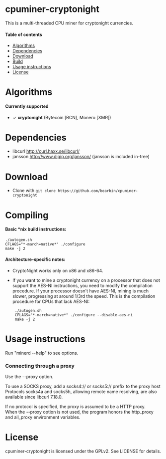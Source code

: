 cpuminer-cryptonight
==============

This is a multi-threaded CPU miner for cryptonight currencies.

#### Table of contents

* [Algorithms](#algorithms)
* [Dependencies](#dependencies)
* [Download](#download)
* [Build](#build)
* [Usage instructions](#usage-instructions)
* [License](#license)

Algorithms
==========

#### Currently supported

 * ✓ __cryptonight__ (Bytecoin [BCN], Monero [XMR])

Dependencies
============

* libcurl			http://curl.haxx.se/libcurl/
* jansson			http://www.digip.org/jansson/ (jansson is included in-tree)

Download
========

* Clone with `git clone https://github.com/bearbin/cpuminer-cryptonight`

Compiling
=========

#### Basic \*nix build instructions:

    ./autogen.sh
    CFLAGS="*-march=native*" ./configure
    make -j 2

#### Architecture-specific notes:

 * CryptoNight works only on x86 and x86-64.
 * If you want to mine a cryptonight currency on a processor that does not support the AES-NI instructions, you need to modify the compilation procedure. If your processor doesn't have AES-NI, mining is much slower, progressing at around 1/3rd the speed. This is the compilation procedure for CPUs that lack AES-NI:


        ./autogen.sh
        CFLAGS="*-march=native*" ./configure --disable-aes-ni
        make -j 2

Usage instructions
==================

Run "minerd --help" to see options.

### Connecting through a proxy

Use the --proxy option.

To use a SOCKS proxy, add a socks4:// or socks5:// prefix to the proxy host  
Protocols socks4a and socks5h, allowing remote name resolving, are also available since libcurl 7.18.0.

If no protocol is specified, the proxy is assumed to be a HTTP proxy.  
When the --proxy option is not used, the program honors the http_proxy and all_proxy environment variables.

License
=======

cpuminer-cryptonight is licensed under the GPLv2.  See LICENSE for details.

